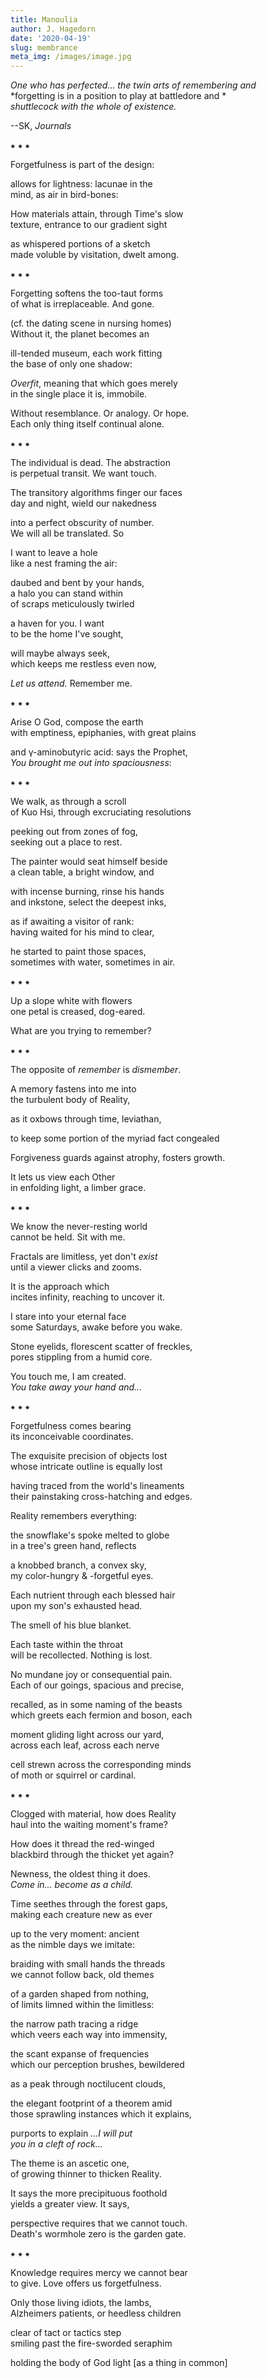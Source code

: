 ```yaml
---
title: Manoulia
author: J. Hagedorn
date: '2020-04-19'
slug: membrance
meta_img: /images/image.jpg
---
```


*One who has perfected... the twin arts of remembering and*  
*forgetting is in a position to play at battledore and *  
*shuttlecock with the whole of existence.*  

--SK, *Journals*

⁕  ⁕  ⁕  

Forgetfulness is part of the design:  

allows for lightness: lacunae in the  
mind, as air in bird-bones:  

How materials attain, through Time's slow  
texture, entrance to our gradient sight  

as whispered portions of a sketch  
made voluble by visitation, dwelt among.  

⁕  ⁕  ⁕  

Forgetting softens the too-taut forms  
of what is irreplaceable.  And gone.  

(cf. the dating scene in nursing homes)  
Without it, the planet becomes an  

ill-tended museum, each work fitting  
the base of only one shadow:  

*Overfit*, meaning that which goes merely  
in the single place it is, immobile.  

Without resemblance. Or analogy.  Or hope.  
Each only thing itself continual alone.  

⁕  ⁕  ⁕  

The individual is dead.  The abstraction  
is perpetual transit.  We want touch.  

The transitory algorithms finger our faces  
day and night, wield our nakedness  

into a perfect obscurity of number.  
We will all be translated.  So  

I want to leave a hole  
like a nest framing the air:  

daubed and bent by your hands,  
a halo you can stand within  
of scraps meticulously twirled

a haven for you.  I want  
to be the home I've sought,  

will maybe always seek,  
which keeps me restless even now,  

*Let us attend.*  Remember me.

⁕  ⁕  ⁕  

Arise O God, compose the earth  
with emptiness, epiphanies, with great plains  

and γ-aminobutyric acid: says the Prophet,  
*You brought me out into spaciousness*:  

⁕  ⁕  ⁕  

We walk, as through a scroll  
of Kuo Hsi, through excruciating resolutions  

peeking out from zones of fog,  
seeking out a place to rest.

The painter would seat himself beside  
a clean table, a bright window, and  

with incense burning, rinse his hands  
and inkstone, select the deepest inks,  

as if awaiting a visitor of rank:  
having waited for his mind to clear,  

he started to paint those spaces,  
sometimes with water, sometimes in air.

⁕  ⁕  ⁕  

Up a slope white with flowers  
one petal is creased, dog-eared.  

What are you trying to remember?

⁕  ⁕  ⁕  

The opposite of *remember* is *dismember*.  



A memory fastens into me into  
the turbulent body of Reality,  

as it oxbows through time, leviathan,  

to keep some portion of the myriad fact congealed

Forgiveness guards against atrophy, fosters growth.

It lets us view each Other  
in enfolding light, a limber grace.  

⁕  ⁕  ⁕  

We know the never-resting world  
cannot be held.  Sit with me.  

Fractals are limitless, yet don't *exist*  
until a viewer clicks and zooms.

It is the approach which  
incites infinity, reaching to uncover it.

I stare into your eternal face  
some Saturdays, awake before you wake.

Stone eyelids, florescent scatter of freckles,  
pores stippling from a humid core.

You touch me, I am created.  
*You take away your hand and...*

⁕  ⁕  ⁕  

Forgetfulness comes bearing  
its inconceivable coordinates.  

The exquisite precision of objects lost  
whose intricate outline is equally lost 

having traced from the world's lineaments  
their painstaking cross-hatching and edges.  

Reality remembers everything:  

the snowflake's spoke melted to globe  
in a tree's green hand, reflects

a knobbed branch, a convex sky,  
my color-hungry & -forgetful eyes.

Each nutrient through each blessed hair  
upon my son's exhausted head.  

The smell of his blue blanket.

Each taste within the throat  
will be recollected.  Nothing is lost.  

No mundane joy or consequential pain.  
Each of our goings, spacious and precise,  

recalled, as in some naming of the beasts  
which greets each fermion and boson, each  

moment gliding light across our yard,  
across each leaf, across each nerve  

cell strewn across the corresponding minds  
of moth or squirrel or cardinal.  

⁕  ⁕  ⁕  

Clogged with material, how does Reality  
haul into the waiting moment's frame?  

How does it thread the red-winged  
blackbird through the thicket yet again?  

Newness, the oldest thing it does.  
*Come in... become as a child.*

Time seethes through the forest gaps,  
making each creature new as ever  

up to the very moment: ancient  
as the nimble days we imitate:  

braiding with small hands the threads  
we cannot follow back, old themes  

of a garden shaped from nothing,  
of limits limned within the limitless:

the narrow path tracing a ridge  
which veers each way into immensity,  

the scant expanse of frequencies  
which our perception brushes, bewildered  

as a peak through noctilucent clouds,  

the elegant footprint of a theorem amid  
those sprawling instances which it explains,  

purports to explain  *...I will put*  
*you in a cleft of rock...*

The theme is an ascetic one,  
of growing thinner to thicken Reality.

It says the more precipituous foothold  
yields a greater view.  It says,  

perspective requires that we cannot touch.  
Death's wormhole zero is the garden gate.

⁕  ⁕  ⁕  

Knowledge requires mercy we cannot bear  
to give.  Love offers us forgetfulness.  

Only those living idiots, the lambs,  
Alzheimers patients, or heedless children

clear of tact or tactics step  
smiling past the fire-sworded seraphim  

holding the body of God
light [as a thing in common]
